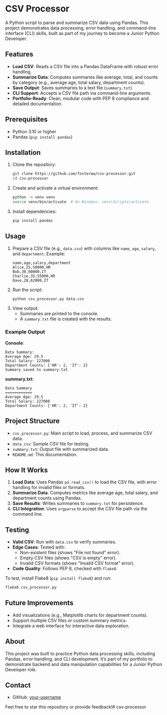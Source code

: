 # CSV Processor

A Python script to parse and summarize CSV data using Pandas. This project demonstrates data processing, error handling, and command-line interface (CLI) skills, built as part of my journey to become a Junior Python Developer.

## Features
- **Load CSV**: Reads a CSV file into a Pandas DataFrame with robust error handling.
- **Summarize Data**: Computes summaries like average, total, and counts by category (e.g., average age, total salary, department counts).
- **Save Output**: Saves summaries to a text file (`summary.txt`).
- **CLI Support**: Accepts a CSV file path via command-line arguments.
- **Portfolio-Ready**: Clean, modular code with PEP 8 compliance and detailed documentation.

## Prerequisites
- Python 3.10 or higher
- Pandas (`pip install pandas`)

## Installation
1. Clone the repository:
   ```bash
   git clone https://github.com/fosterww/csv-processor.git
   cd csv-processor
   ```
2. Create and activate a virtual environment:
   ```bash
   python -m venv venv
   source venv/bin/activate  # On Windows: venv\Scripts\activate
   ```
3. Install dependencies:
   ```bash
   pip install pandas
   ```

## Usage
1. Prepare a CSV file (e.g., `data.csv`) with columns like `name`, `age`, `salary`, and `department`. Example:
   ```csv
   name,age,salary,department
   Alice,25,50000,HR
   Bob,30,60000,IT
   Charlie,35,55000,HR
   Dave,28,62000,IT
   ```
2. Run the script:
   ```bash
   python csv_processor.py data.csv
   ```
3. View output:
   - Summaries are printed to the console.
   - A `summary.txt` file is created with the results.

### Example Output
**Console**:
```
Data Summary:
Average Age: 29.5
Total Salary: 227000
Department Counts: {'HR': 2, 'IT': 2}
Summary saved to summary.txt
```

**summary.txt**:
```
Data Summary
============
Average Age: 29.5
Total Salary: 227000
Department Counts: {'HR': 2, 'IT': 2}
```

## Project Structure
- `csv_processor.py`: Main script to load, process, and summarize CSV data.
- `data.csv`: Sample CSV file for testing.
- `summary.txt`: Output file with summarized data.
- `README.md`: This documentation.

## How It Works
1. **Load Data**: Uses Pandas `pd.read_csv()` to load the CSV file, with error handling for invalid files or formats.
2. **Summarize Data**: Computes metrics like average age, total salary, and department counts using Pandas.
3. **Save Results**: Writes summaries to `summary.txt` for persistence.
4. **CLI Integration**: Uses `argparse` to accept the CSV file path via the command line.

## Testing
- **Valid CSV**: Run with `data.csv` to verify summaries.
- **Edge Cases**: Tested with:
  - Non-existent files (shows "File not found" error).
  - Empty CSV files (shows "CSV is empty" error).
  - Invalid CSV formats (shows "Invalid CSV format" error).
- **Code Quality**: Follows PEP 8, checked with `flake8`.

To test, install Flake8 (`pip install flake8`) and run:
```bash
flake8 csv_processor.py
```

## Future Improvements
- Add visualizations (e.g., Matplotlib charts for department counts).
- Support multiple CSV files or custom summary metrics.
- Integrate a web interface for interactive data exploration.

## About
This project was built to practice Python data processing skills, including Pandas, error handling, and CLI development. It’s part of my portfolio to demonstrate backend and data manipulation capabilities for a Junior Python Developer role.

## Contact
- GitHub: [your-username](https://github.com/fosterww)

Feel free to star this repository or provide feedback!#   c s v - p r o c e s s o r  
 